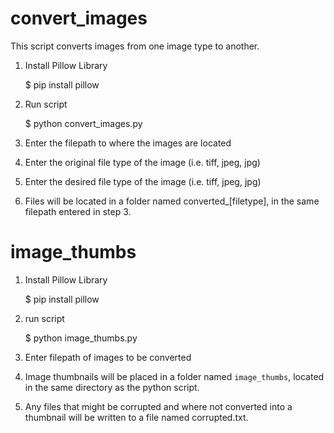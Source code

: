 # convert_images

This script converts images from one image type to another. 

1. Install Pillow Library

	$ pip install pillow

2. Run script 

	$ python convert_images.py

3. Enter the filepath to where the images are located

4. Enter the original file type of the image (i.e. tiff, jpeg, jpg)

5. Enter the desired file type of the image (i.e. tiff, jpeg, jpg)

6. Files will be located in a folder named converted_[filetype], in the same filepath 
entered in step 3.

# image_thumbs

1. Install Pillow Library

	$ pip install pillow

2. run script
	
	$ python image_thumbs.py

3. Enter filepath of images to be converted

4. Image thumbnails will be placed in a folder named `image_thumbs`, located in the same 
directory as the python script.

5. Any files that might be corrupted and where not converted into a thumbnail will be 
written to a file named corrupted.txt.
	
